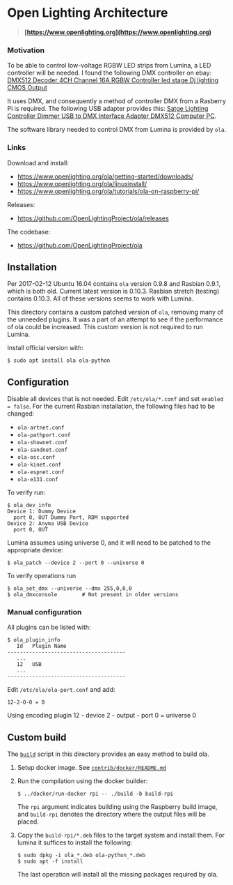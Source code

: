 # Open Lighting Architecture

> **[https://www.openlighting.org](https://www.openlighting.org)**


### Motivation

To be able to control low-voltage RGBW LED strips from Lumina, a LED controller
will be needed. I found the following DMX controller on ebay:
[DMX512 Decoder 4CH Channel 16A RGBW Controller led stage Dj lighting CMOS Output](http://www.ebay.com/itm/171445263573)

It uses DMX, and consequently a method of controller DMX from a Rasberry Pi is
required. The following USB adapter provides this:
[Satge Lighting Controller Dimmer USB to DMX Interface Adapter DMX512 Computer PC](http://www.ebay.com/itm/321654347049).

The software library needed to control DMX from Lumina is provided by `ola`.


### Links

Download and install:

  * https://www.openlighting.org/ola/getting-started/downloads/
  * https://www.openlighting.org/ola/linuxinstall/
  * https://www.openlighting.org/ola/tutorials/ola-on-raspberry-pi/

Releases:

  * https://github.com/OpenLightingProject/ola/releases

The codebase:

  * https://github.com/OpenLightingProject/ola


## Installation

Per 2017-02-12 Ubuntu 16.04 contains `ola` version 0.9.8 and Rasbian 0.9.1,
which is both old. Current latest version is 0.10.3. Rasbian stretch (testing)
contains 0.10.3. All of these versions seems to work with Lumina.

This directory contains a custom patched version of `ola`, removing many of
the unneeded plugins. It was a part of an attempt to see if the performance
of ola could be increased. This custom version is not required to run
Lumina. 

Install official version with:
```
$ sudo apt install ola ola-python
```


## Configuration

Disable all devices that is not needed. Edit `/etc/ola/*.conf` and set
`enabled = false`. For the current Rasbian installation, the following files
had to be changed:

  * `ola-artnet.conf`
  * `ola-pathport.conf`
  * `ola-shownet.conf`
  * `ola-sandnet.conf`
  * `ola-osc.conf`
  * `ola-kinet.conf`
  * `ola-espnet.conf` 
  * `ola-e131.conf`

To verify run:

```
$ ola_dev_info
Device 1: Dummy Device
  port 0, OUT Dummy Port, RDM supported
Device 2: Anyma USB Device
  port 0, OUT
```

Lumina assumes using universe 0, and it will need to be patched to the
appropriate device:

```
$ ola_patch --device 2 --port 0 --universe 0
```

To verify operations run

```
$ ola_set_dmx --universe --dmx 255,0,0,0
$ ola_dmxconsole        # Not present in older versions
```


### Manual configuration

All plugins can be listed with:

```
$ ola_plugin_info
   Id	Plugin Name
--------------------------------------
   ...
   12	USB
   ...
--------------------------------------
```

Edit `/etc/ola/ola-port.conf` and add:

```
12-2-O-0 = 0
```

Using encoding plugin 12 - device 2 - output - port 0 = universe 0


## Custom build

The [`build`](build) script in this directory provides an easy method to
build ola.

 1. Setup docker image. See [`contrib/docker/README.md`](../docker/README.md)

 2. Run the compilation using the docker builder:

    ```
    $ ../docker/run-docker rpi -- ./build -b build-rpi
    ```

    The `rpi` argument indicates building using the Raspberry build image, and
    `build-rpi` denotes the directory where the output files will be
    placed.

 3. Copy the `build-rpi/*.deb` files to the target system and install them.
    For lumina it suffices to install the following:

    ```
    $ sudo dpkg -i ola_*.deb ola-python_*.deb
    $ sudo apt -f install
    ```

    The last operation will install all the missing packages required by
    ola.
